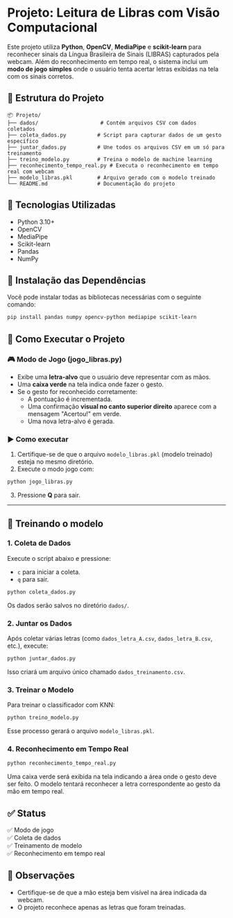 
# Projeto: Leitura de Libras com Visão Computacional

Este projeto utiliza **Python**, **OpenCV**, **MediaPipe** e **scikit-learn** para reconhecer sinais da Língua Brasileira de Sinais (LIBRAS) capturados pela webcam. Além do reconhecimento em tempo real, o sistema inclui um **modo de jogo simples** onde o usuário tenta acertar letras exibidas na tela com os sinais corretos.

## 📁 Estrutura do Projeto

```
📦 Projeto/
├── dados/                    # Contém arquivos CSV com dados coletados
├── coleta_dados.py          # Script para capturar dados de um gesto específico
├── juntar_dados.py          # Une todos os arquivos CSV em um só para treinamento
├── treino_modelo.py         # Treina o modelo de machine learning
├── reconhecimento_tempo_real.py # Executa o reconhecimento em tempo real com webcam
├── modelo_libras.pkl        # Arquivo gerado com o modelo treinado
└── README.md                # Documentação do projeto
```

## 🧠 Tecnologias Utilizadas

- Python 3.10+
- OpenCV
- MediaPipe
- Scikit-learn
- Pandas
- NumPy

## 🧪 Instalação das Dependências

Você pode instalar todas as bibliotecas necessárias com o seguinte comando:

```bash
pip install pandas numpy opencv-python mediapipe scikit-learn
```

## 🚀 Como Executar o Projeto

### 🎮 Modo de Jogo (jogo_libras.py)

- Exibe uma **letra-alvo** que o usuário deve representar com as mãos.
- Uma **caixa verde** na tela indica onde fazer o gesto.
- Se o gesto for reconhecido corretamente:
  - A pontuação é incrementada.
  - Uma confirmação **visual no canto superior direito** aparece com a mensagem "Acertou!" em verde.
  - Uma nova letra-alvo é gerada.

### ▶️ Como executar

1. Certifique-se de que o arquivo `modelo_libras.pkl` (modelo treinado) esteja no mesmo diretório.
2. Execute o modo jogo com:

```bash
python jogo_libras.py
```

3. Pressione **Q** para sair.

---
## 💪 Treinando o modelo

### 1. Coleta de Dados
Execute o script abaixo e pressione:
- `c` para iniciar a coleta.
- `q` para sair.

```bash
python coleta_dados.py
```

Os dados serão salvos no diretório `dados/`.

### 2. Juntar os Dados
Após coletar várias letras (como `dados_letra_A.csv`, `dados_letra_B.csv`, etc.), execute:

```bash
python juntar_dados.py
```

Isso criará um arquivo único chamado `dados_treinamento.csv`.

### 3. Treinar o Modelo
Para treinar o classificador com KNN:

```bash
python treino_modelo.py
```

Esse processo gerará o arquivo `modelo_libras.pkl`.

### 4. Reconhecimento em Tempo Real

```bash
python reconhecimento_tempo_real.py
```

Uma caixa verde será exibida na tela indicando a área onde o gesto deve ser feito. O modelo tentará reconhecer a letra correspondente ao gesto da mão em tempo real.

## ✅ Status

✅ Modo de jogo  
✅ Coleta de dados  
✅ Treinamento de modelo  
✅ Reconhecimento em tempo real  

## 📌 Observações

- Certifique-se de que a mão esteja bem visível na área indicada da webcam.
- O projeto reconhece apenas as letras que foram treinadas.



